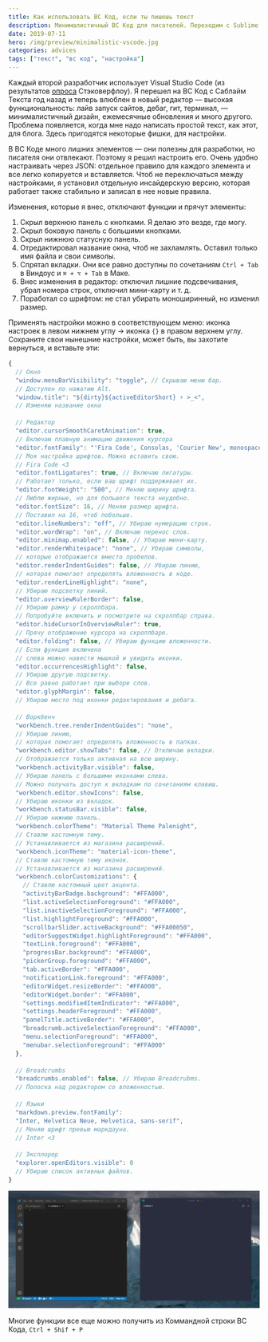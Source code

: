 ```yaml
---
title: Как использовать ВС Код, если ты пишешь текст
description: Минималистичный ВС Код для писателей. Переходим с Sublime Text. Расширения не нужны
date: 2019-07-11
hero: /img/preview/minimalistic-vscode.jpg
categories: advices
tags: ["текст", "вс код", "настройка"]
---
```


Каждый второй разработчик использует Visual Studio Code (из результатов
[опроса](https://insights.stackoverflow.com/survey/2019#development-environments-and-tools)
Стэковерфлоу). Я перешел на ВС Код с Саблайм Текста год назад и теперь влюблен в
новый редактор — высокая функциональность: лайв запуск сайтов, дебаг, гит,
терминал, — минималистичный дизайн, ежемесячные обновления и много другого.
Проблема появляется, когда мне надо написать простой текст, как этот, для блога.
Здесь пригодятся некоторые фишки, для настройки.

В ВС Коде много лишних элементов — они полезны для разработки, но писателя они
отвлекают. Поэтому я решил настроить его. Очень удобно настраивать через JSON:
отдельное правило для каждого элемента и все легко копируется и вставляется.
Чтоб не переключаться между настройками, я установил отдельную инсайдерскую
версию, которая работает также стабильно и записал в нее новые правила.

Изменения, которые я внес, отключают функции и прячут элементы:

1. Скрыл верхнюю панель с кнопками. Я делаю это везде, где могу.
2. Скрыл боковую панель с большими кнопками.
3. Скрыл нижнюю статусную панель.
4. Отредактировал название окна, чтоб не захламлять. Оставил только имя файла и
   свои символы.
5. Спрятал вкладки. Они все равно доступны по сочетаниям `Ctrl + Tab` в
   Виндоус и `⌘ + ⌥ + Tab` в Маке.
6. Внес изменения в редактор: отключил лишние подсвечивания, убрал номера строк,
   отключил мини-карту и т. д.
7. Поработал со шрифтом: не стал убирать моноширинный, но изменил размер.

Применять настройки можно в соответствующем меню: иконка настроек в левом нижнем
углу → иконка `{}` в правом верхнем углу. Сохраните свои нынешние настройки,
может быть, вы захотите вернуться, и вставьте эти:

```javascript
{
  // Окно
  "window.menuBarVisibility": "toggle", // Скрываю меню бар.
  // Доступен по нажатию Alt.
  "window.title": "${dirty}${activeEditorShort} ⚡ >_<",
  // Изменяю название окна

  // Редактор
  "editor.cursorSmoothCaretAnimation": true,
  // Включаю плавную анимацию движения курсора
  "editor.fontFamily": "'Fira Code', Consolas, 'Courier New', monospace",
  // Моя настройка шрифтов. Можно вставить свою.
  // Fira Code <3
  "editor.fontLigatures": true, // Включаю лигатуры.
  // Работает только, если ваш шрифт поддерживает их.
  "editor.fontWeight": "500", // Меняю ширину шрифта.
  // Люблю жирные, но для большого текста неудобно.
  "editor.fontSize": 16, // Меняю размер шрифта.
  // Поставил на 16, чтоб побольше.
  "editor.lineNumbers": "off", // Убираю нумерацию строк.
  "editor.wordWrap": "on", // Включаю перенос слов.
  "editor.minimap.enabled": false, // Убираю мини-карту.
  "editor.renderWhitespace": "none", // Убираю символы,
  // которые отображаются вместо пробелов.
  "editor.renderIndentGuides": false, // Убираю линию,
  // которая помогает определять вложенность в коде.
  "editor.renderLineHighlight": "none",
  // Убираю подсветку линий.
  "editor.overviewRulerBorder": false,
  // Убираю рамку у скроллбара.
  // Попробуйте включить и посмотрите на скроллбар справа.
  "editor.hideCursorInOverviewRuler": true,
  // Прячу отображение курсора на скроллбаре.
  "editor.folding": false, // Убираю функцию вложенности.
  // Если функция включена
  // слева можно навести мышкой и увидить иконки.
  "editor.occurrencesHighlight": false,
  // Убираю другую подсветку.
  // Все равно работает при выборе слов.
  "editor.glyphMargin": false,
  // Убираю место под иконки редактирования и дебага.

  // Воркбенч
  "workbench.tree.renderIndentGuides": "none",
  // Убираю линию,
  // которая помогает определять вложенность в папках.
  "workbench.editor.showTabs": false, // Отключаю вкладки.
  // Отображается только активная на всю ширину.
  "workbench.activityBar.visible": false,
  // Убираю панель с большими иконками слева.
  // Можно получать доступ к вкладкам по сочетаниям клавиш.
  "workbench.editor.showIcons": false,
  // Убираю иконки из вкладок.
  "workbench.statusBar.visible": false,
  // Убираю нижнюю панель.
  "workbench.colorTheme": "Material Theme Palenight",
  // Ставлю кастомную тему.
  // Устанавливается из магазина расширений.
  "workbench.iconTheme": "material-icon-theme",
  // Ставлю кастомную тему иконок.
  // Устанавливается из магазина расширений.
  "workbench.colorCustomizations": {
    // Ставлю кастомный цвет акцента.
    "activityBarBadge.background": "#FFA000",
    "list.activeSelectionForeground": "#FFA000",
    "list.inactiveSelectionForeground": "#FFA000",
    "list.highlightForeground": "#FFA000",
    "scrollbarSlider.activeBackground": "#FFA00050",
    "editorSuggestWidget.highlightForeground": "#FFA000",
    "textLink.foreground": "#FFA000",
    "progressBar.background": "#FFA000",
    "pickerGroup.foreground": "#FFA000",
    "tab.activeBorder": "#FFA000",
    "notificationLink.foreground": "#FFA000",
    "editorWidget.resizeBorder": "#FFA000",
    "editorWidget.border": "#FFA000",
    "settings.modifiedItemIndicator": "#FFA000",
    "settings.headerForeground": "#FFA000",
    "panelTitle.activeBorder": "#FFA000",
    "breadcrumb.activeSelectionForeground": "#FFA000",
    "menu.selectionForeground": "#FFA000",
    "menubar.selectionForeground": "#FFA000"
  },

  // Breadcrumbs
  "breadcrumbs.enabled": false, // Убираю Breadcrubms.
  // Полоска над редактором со вложенностью.

  // Языки
  "markdown.preview.fontFamily":
  "Inter, Helvetica Neue, Helvetica, sans-serif",
  // Меняю шрифт превью маркдауна.
  // Inter <3

  // Эксплорер
  "explorer.openEditors.visible": 0
  // Убираю список активных файлов.
}
```

![ВС Код: до моих настроек и после](vscode-transform.jpg "ВС Код: до моих настроек и после")

Многие функции все еще можно получить из Коммандной строки ВС Кода,
`Ctrl + Shif + P`
